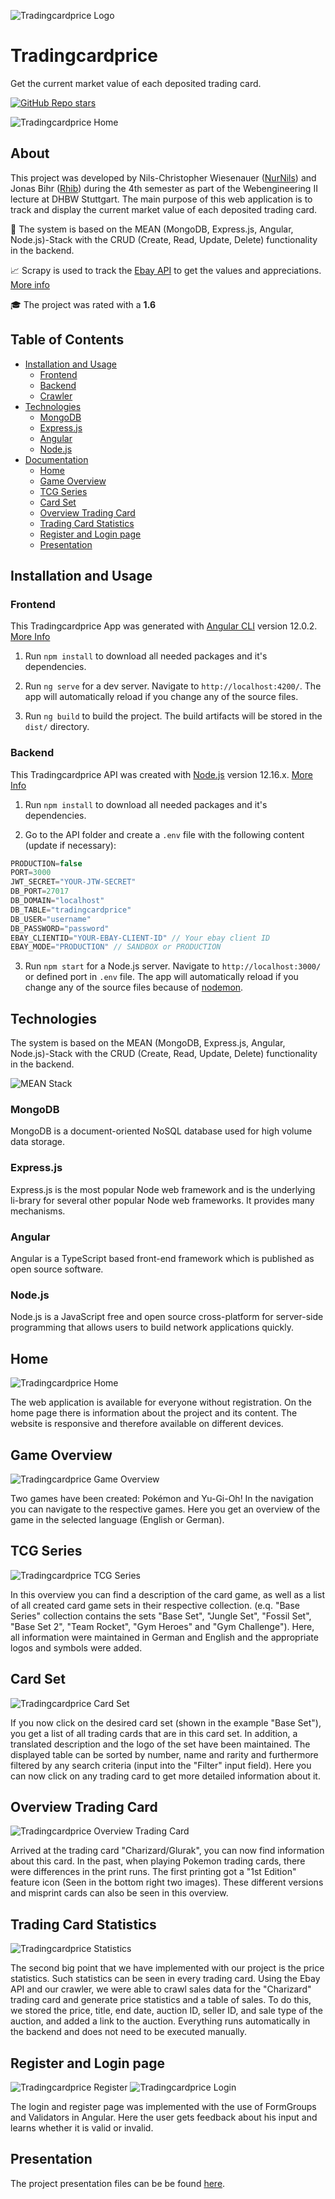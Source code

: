 <!-- Logo -->
![Tradingcardprice Logo](/PROJECT/assets/logo.png)

# Tradingcardprice
Get the current market value of each deposited trading card.

<!-- Social Media -->
[![GitHub Repo stars](https://img.shields.io/github/stars/LMF-DHBW/tradingcardprice?style=social)](https://github.com/LMF-DHBW/tradingcardprice)

<!-- Devices -->
![Tradingcardprice Home](/PROJECT/assets/homepage.png?raw=true)

## About
This project was developed by Nils-Christopher Wiesenauer ([NurNils](https://github.com/NurNils)) and Jonas Bihr ([Rhib](https://github.com/Rhib)) during the 4th semester as part of the Webengineering II lecture at DHBW Stuttgart. The main purpose of this web application is to track and display the current market value of each deposited trading card.

💚 The system is based on the MEAN (MongoDB, Express.js, Angular, Node.js)-Stack with the CRUD (Create, Read, Update, Delete) functionality in the backend.

📈 Scrapy is used to track the [Ebay API](https://developer.ebay.com/docs) to get the values and appreciations. [More info](https://scrapy.org/)

🎓 The project was rated with a **1.6**

## Table of Contents

- [Installation and Usage](#Installation-and-Usage)
  - [Frontend](#Frontend)
  - [Backend](#Backend)
  - [Crawler](#Crawler)
- [Technologies](#Technologies)
  - [MongoDB](#MongoDB)
  - [Express.js](#Expressjs)
  - [Angular](#Angular)
  - [Node.js](#Nodejs)
- [Documentation](#Documentation)
  - [Home](#Home)
  - [Game Overview](#game-overview)
  - [TCG Series](#tcg-series)
  - [Card Set](#card-set)
  - [Overview Trading Card](#overview-trading-card)
  - [Trading Card Statistics](#trading-card-statistics)
  - [Register and Login page](#register-and-login-page)
  - [Presentation](#Presentation)

## Installation and Usage

### Frontend

This Tradingcardprice App was generated with [Angular CLI](https://github.com/angular/angular-cli) version 12.0.2. [More Info](/SOURCE/FRONTEND/tradingcardprice-app)

1. Run `npm install` to download all needed packages and it's dependencies.

2. Run `ng serve` for a dev server. Navigate to `http://localhost:4200/`. The app will automatically reload if you change any of the source files.

3. Run `ng build` to build the project. The build artifacts will be stored in the `dist/` directory.

### Backend

This Tradingcardprice API was created with [Node.js](https://nodejs.org/) version 12.16.x. [More Info](/SOURCE/BACKEND/tradingcardprice-api)

1. Run `npm install` to download all needed packages and it's dependencies.

2. Go to the API folder and create a `.env` file with the following content (update if necessary):
```javascript
PRODUCTION=false
PORT=3000
JWT_SECRET="YOUR-JTW-SECRET"
DB_PORT=27017
DB_DOMAIN="localhost"
DB_TABLE="tradingcardprice"
DB_USER="username"
DB_PASSWORD="password"
EBAY_CLIENTID="YOUR-EBAY-CLIENT-ID" // Your ebay client ID
EBAY_MODE="PRODUCTION" // SANDBOX or PRODUCTION
```

3. Run `npm start` for a Node.js server. Navigate to `http://localhost:3000/` or defined port in `.env` file. The app will automatically reload if you change any of the source files because of [nodemon](https://nodemon.io/).

## Technologies

The system is based on the MEAN (MongoDB, Express.js, Angular, Node.js)-Stack with the CRUD (Create, Read, Update, Delete) functionality in the backend.

![MEAN Stack](/PROJECT/assets/mean-stack.jpeg?raw=true)

### MongoDB

MongoDB is a document-oriented NoSQL database used for high volume data storage.

### Express.js

Express.js is the most popular Node web framework and is the underlying li-brary for several other popular Node web frameworks. It provides many mechanisms.

### Angular

Angular is a TypeScript based front-end framework which is published as open source software.

### Node.js

Node.js is a JavaScript free and open source cross-platform for server-side programming that allows users to build network applications quickly.

## Home
![Tradingcardprice Home](/PROJECT/assets/homepage.png?raw=true)

The web application is available for everyone without registration. On the home page there is information about the project and its content. The website is responsive and therefore available on different devices.

## Game Overview
![Tradingcardprice Game Overview](/PROJECT/assets/game-overview.png?raw=true)

Two games have been created: Pokémon and Yu-Gi-Oh!
In the navigation you can navigate to the respective games. Here you get an overview of the game in the selected language (English or German).

## TCG Series
![Tradingcardprice TCG Series](/PROJECT/assets/series.png?raw=true)

In this overview you can find a description of the card game, as well as a list of all created card game sets in their respective collection. (e.q. "Base Series" collection contains the sets "Base Set", "Jungle Set", "Fossil Set", "Base Set 2", "Team Rocket", "Gym Heroes" and "Gym Challenge"). Here, all information were maintained in German and English and the appropriate logos and symbols were added.

## Card Set
![Tradingcardprice Card Set](/PROJECT/assets/base-set.png?raw=true)

If you now click on the desired card set (shown in the example "Base Set"), you get a list of all trading cards that are in this card set. In addition, a translated description and the logo of the set have been maintained. 
The displayed table can be sorted by number, name and rarity and furthermore filtered by any search criteria (input into the "Filter" input field). Here you can now click on any trading card to get more detailed information about it.

## Overview Trading Card
![Tradingcardprice Overview Trading Card](/PROJECT/assets/charizard-page.png?raw=true)

Arrived at the trading card "Charizard/Glurak", you can now find information about this card. In the past, when playing Pokemon trading cards, there were differences in the print runs. The first printing got a "1st Edition" feature icon (Seen in the bottom right two images). These different versions and misprint cards can also be seen in this overview.

## Trading Card Statistics
![Tradingcardprice Statistics](/PROJECT/assets/price-statistics.png?raw=true)

The second big point that we have implemented with our project is the price statistics. Such statistics can be seen in every trading card. Using the Ebay API and our crawler, we were able to crawl sales data for the "Charizard" trading card and generate price statistics and a table of sales. To do this, we stored the price, title, end date, auction ID, seller ID, and sale type of the auction, and added a link to the auction. Everything runs automatically in the backend and does not need to be executed manually.


## Register and Login page
![Tradingcardprice Register](/PROJECT/assets/register.png?raw=true)
![Tradingcardprice Login](/PROJECT/assets/login.png?raw=true)

The login and register page was implemented with the use of FormGroups and Validators in Angular. Here the user gets feedback about his input and learns whether it is valid or invalid.

## Presentation
The project presentation files can be be found [here](/PROJECT/presentation).